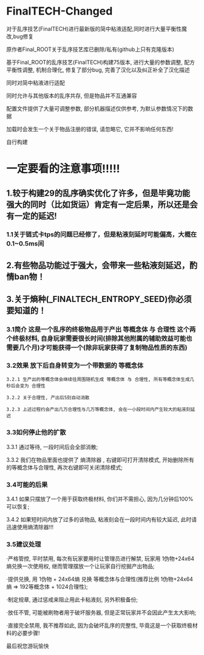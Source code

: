 # FinalTECH-Changed
对于乱序技艺(FinalTECH)进行最新版的简中粘液适配,同时进行大量平衡性魔改,bug修复

原作者Final_ROOT关于乱序技艺库已删除/私有(github上只有克隆版本)

基于Final_ROOT的乱序技艺(FinalTECH)构建75版本, 进行大量的参数调整, 配方平衡性调整, 机制合理化, 修复了部分bug, 完善了汉化以及纠正补全了汉化描述

同时对简中粘液进行适配

同时允许与其他版本的乱序共存, 但是物品并不互通兼容

配置文件提供了大量可调整参数, 部分机器描述仅供参考, 为默认参数情况下的数据

加载时会发生一个关于物品注册的错误, 请忽略它, 它并不影响任何东西!

自行构建

# 一定要看的注意事项!!!!!

## 1.较于构建29的乱序确实优化了许多，但是毕竟功能强大的同时（比如货运）肯定有一定后果，所以还是会有一定的延迟!

### 1.1关于链式卡tps的问题已经修了，但是粘液刻延时可能偏高，大概在0.1~0.5ms间

## 2.有些物品功能过于强大，会带来一些粘液刻延迟，酌情ban物！

## 3.关于熵种(_FINALTECH_ENTROPY_SEED)你必须要知道的！

  ### 3.1简介 这是一个乱序的终极物品用于产出 等概念体 与 合理性 这个两个终极材料, 自身玩家需要很长时间(排除其他附属的辅助效益可能也需要几个月)才可能获得一个(除非玩家获得了复制物品性质的东西)

  ### 3.2效果 放下后自身转变为一个带数据的 等概念体
  
    3.2.1 生产出的等概念体会继续往周围随机生成 等概念体 与 合理性, 所有等概念体生成几秒后会变为 合理性

    3.2.2 关于合理性, 产出后5刻自动消散

    3.2.3 上述过程约会产出几万合理性与几万等概念体, 会在一小段时间内产生较大的粘液刻延迟

 ### 3.3如何停止他的扩散 
 
   3.3.1 通过等待, 一段时间后会全部消散;
   
   3.3.2 我们在物品里面也提供了 熵清除器 , 右键即可打开清除模式, 开始删除所有的等概念体与合理性, 再次右键即可关闭清除模式;

 ### 3.4可能的后果 
   
   3.4.1 如果只摆放了一个用于获取终极材料, 你们并不需担心, 因为几分钟后100%可以恢复; 
   
   3.4.2 如果短时间内放了过多的该物品, 粘液刻会在一段时间内有较大延迟, 此时请迅速使用熵清除器!!!

 ### 3.5建议处理
 
   ·严格管控, 平时禁用, 每次有玩家要用时让管理员进行解禁, 玩家用 1伪物+24x64熵兑换一次使用权, 继而管理摆放一个让玩家自行挖掘产出物品; 
   
   ·提供兑换, 用 1伪物 + 24x64熵 兑换 等概念体与合理性(推荐比例 1伪物+24x64熵 => 192等概念体 + 1024合理性);
   
   ·制定规章, 通过惩戒来阻止用此卡粘液刻, 另外积极备份;
   
   ·放任不管, 可能被刷物者用于破坏服务器, 但是正常玩家并不会因此产生太大影响;
   
   ·直接完全禁用, 我不推荐如此, 因为会破坏乱序的完整性, 毕竟这是一个获取终极材料的必要步骤!
   

最后祝您游玩愉快


